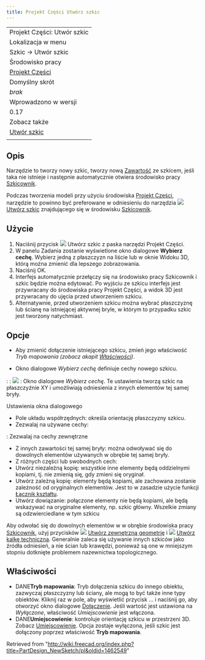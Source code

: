 ```yaml
---
title: Projekt Części Utwórz szkic
---
```

|  |
| --- |
| Projekt Części: Utwór szkic |
| Lokalizacja w menu |
| Szkic → Utwór szkic |
| Środowisko pracy |
| [Projekt Części](/PartDesign_Workbench/pl "PartDesign Workbench/pl") |
| Domyślny skrót |
| *brak* |
| Wprowadzono w wersji |
| 0.17 |
| Zobacz także |
| [Utwór szkic](/Sketcher_NewSketch/pl "Sketcher NewSketch/pl") |
|  |

## Opis

Narzędzie to tworzy nowy szkic, tworzy nową [Zawartość](/PartDesign_Body/pl "PartDesign Body/pl") ze szkicem, jeśli taka nie istnieje i następnie automatycznie otwiera środowisko pracy [Szkicownik](/Sketcher_Workbench/pl "Sketcher Workbench/pl").

Podczas tworzenia modeli przy użyciu środowiska [Projekt Części](/PartDesign_Workbench/pl "PartDesign Workbench/pl"), narzędzie to powinno być preferowane w odniesieniu do narzędzia ![](/images/Sketcher_NewSketch.svg) [Utwórz szkic](/Sketcher_NewSketch/pl "Sketcher NewSketch/pl") znajdującego się w środowisku [Szkicownik](/Sketcher_Workbench/pl "Sketcher Workbench/pl").

## Użycie

1. Naciśnij przycisk ![](/images/PartDesign_NewSketch.svg) Utwórz szkic z paska narzędzi Projekt Części.
2. W panelu Zadania zostanie wyświetlone okno dialogowe **Wybierz cechę**. Wybierz jedną z płaszczyzn na liście lub w oknie Widoku 3D, którą można zmienić dla lepszego zobrazowania.
3. Naciśnij OK.
4. Interfejs automatycznie przełączy się na środowisko pracy Szkicownik i szkic będzie można edytować. Po wyjściu ze szkicu interfejs jest przywracany do środowiska pracy Projekt Części, a widok 3D jest przywracany do ujęcia przed utworzeniem szkicu.
5. Alternatywnie, przed utworzeniem szkicu można wybrać płaszczyznę lub ścianę na istniejącej aktywnej bryle, w którym to przypadku szkic jest tworzony natychmiast.

## Opcje

* Aby zmienić dołączenie istniejącego szkicu, zmień jego właściwość *Tryb mapowania* *(zobacz akapit [Właściwości](#Właściwości))*.

* Okno dialogowe *Wybierz cechę* definiuje cechy nowego szkicu.

:   :   ![](/images/PartDesign.CreateSketch.SelectFeatureDialog.jpeg)
    :   Okno dialogowe *Wybierz cechę*. Te ustawienia tworzą szkic na płaszczyźnie XY i umożliwiają odniesienia z innych elementów tej samej bryły.

Ustawienia okna dialogowego

* Pole układu współrzędnych: określa orientację płaszczyzny szkicu.
* Zezwalaj na używane cechy:

:   Zezwalaj na cechy zewnętrzne

* Z innych zawartości tej samej bryły: można odwoływać się do dowolnych elementów używanych w obrębie tej samej bryły.
* Z różnych części lub swobodnych cech:
* Utwórz niezależną kopię: wszystkie inne elementy będą oddzielnymi kopiami, tj. nie zmienią się, gdy zmieni się oryginał.
* Utwórz zależną kopię: elementy będą kopiami, ale zachowana zostanie zależność od oryginalnych elementów. Jest to w zasadzie użycie funkcji [Łącznik kształtu](/PartDesign_ShapeBinder/pl "PartDesign ShapeBinder/pl").
* Utwórz dowiązanie: połączone elementy nie będą kopiami, ale będą wskazywać na oryginalne elementy, np. szkic główny. Wszelkie zmiany są odzwierciedlane w tym szkicu

Aby odwołać się do dowolnych elementów w w obrębie środowiska pracy [Szkicownik](/Sketcher_Workbench/pl "Sketcher Workbench/pl"), użyj przycisków ![](/images/Sketcher_External.svg) [Utwórz zewnętrzną geometrię](/Sketcher_External/pl "Sketcher External/pl") i ![](/images/Sketcher_CarbonCopy.svg) [Utwórz kalkę techniczną](/Sketcher_CarbonCopy/pl "Sketcher CarbonCopy/pl"). Generalnie zaleca się używanie innych szkiców jako źródła odniesień, a nie ścian lub krawędzi, ponieważ są one w mniejszym stopniu dotknięte problemem nazewnictwa topologicznego.

## Właściwości

* DANE**Tryb mapowania**: Tryb dołączenia szkicu do innego obiektu, zazwyczaj płaszczyzny lub ściany, ale mogą to być także inne typy obiektów. Kliknij raz w pole, aby wyświetlić przycisk ... i naciśnij go, aby otworzyć okno dialogowe [Dołączenie](/Part_EditAttachment/pl "Part EditAttachment/pl"). Jeśli wartość jest ustawiona na *Wyłączone*, właściwość *Umiejscowienie* jest włączona.
* DANE**Umiejscowienie**: kontroluje orientację szkicu w przestrzeni 3D. Zobacz [Umiejscowienie](/Std_Placement/pl "Std Placement/pl"). Opcja zostaje wyłączona, jeśli szkic jest dołączony poprzez właściwość **Tryb mapowania**.

Retrieved from "<http://wiki.freecad.org/index.php?title=PartDesign_NewSketch/pl&oldid=1462549>"